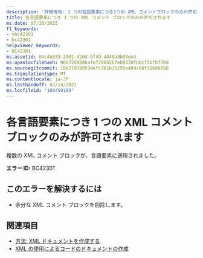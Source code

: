 ```yaml
---
description: '詳細情報: 1 つの言語要素につき1つの XML コメントブロックのみが許可されます'
title: 各言語要素につき 1 つの XML コメント ブロックのみが許可されます
ms.date: 07/20/2015
f1_keywords:
- vbc42301
- bc42301
helpviewer_keywords:
- BC42301
ms.assetid: 04c4b833-2001-420d-9f49-4048a3b04ee4
ms.openlocfilehash: 96b726608bafe7296b5b7eb9330fbbcf5bfbf70d
ms.sourcegitcommit: 10e719780594efc781b15295e499c66f316068b8
ms.translationtype: MT
ms.contentlocale: ja-JP
ms.lasthandoff: 02/14/2021
ms.locfileid: "100459189"
---
```

# <a name="only-one-xml-comment-block-is-allowed-per-language-element"></a>各言語要素につき 1 つの XML コメント ブロックのみが許可されます

複数の XML コメント ブロックが、言語要素に適用されました。  
  
 **エラー ID:** BC42301  
  
## <a name="to-correct-this-error"></a>このエラーを解決するには  
  
- 余分な XML コメント ブロックを削除します。  
  
## <a name="see-also"></a>関連項目

- [方法: XML ドキュメントを作成する](../programming-guide/program-structure/how-to-create-xml-documentation.md)
- [XML の使用によるコードのドキュメントの作成](../programming-guide/program-structure/documenting-your-code-with-xml.md)
